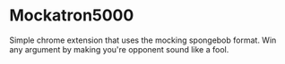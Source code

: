 # Mockatron5000
Simple chrome extension that uses the mocking spongebob format. Win any argument by making you're opponent sound like a fool.
